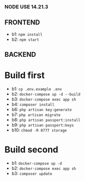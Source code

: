 ### NODE USE 14.21.3

## FRONTEND

- b1: `npm install`
- b2: `npm start`

## BACKEND

# Build first

- b1: `cp .env.example .env`
- b2: `docker-compose up -d --build`
- b3: `docker-compose exec app sh`
- b4: `composer install`
- b6: `php artisan key:generate`
- b7: `php artisan migrate`
- b8: `php artisan passport:install`
- b9: `php artisan passport:keys`
- b10: `chmod -R 0777 storage`

# Build second

- b1: `docker-compose up -d`
- b2: `docker-compose exec app sh`
- b3: `composer update`
